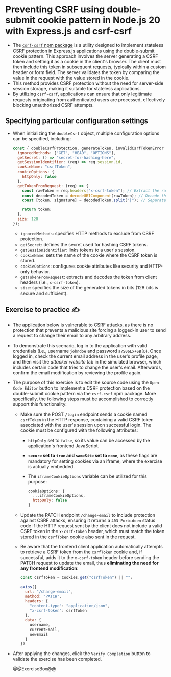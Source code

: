 # Preventing CSRF using double-submit cookie pattern in Node.js 20 with Express.js and csrf-csrf

* The [`csrf-csrf` npm package][1] is a utility designed to implement stateless CSRF protection in Express.js applications using the double-submit cookie pattern. This approach involves the server generating a CSRF token and setting it as a cookie in the client's browser. The client must then include this token in subsequent requests, typically within a custom header or form field. The server validates the token by comparing the value in the request with the value stored in the cookie.
* This method provides CSRF protection without the need for server-side session storage, making it suitable for stateless applications.
* By utilizing `csrf-csrf`, applications can ensure that only legitimate requests originating from authenticated users are processed, effectively blocking unauthorized CSRF attempts.

## Specifying particular configuration settings

* When initializing the `doubleCsrf` object, multiple configuration options can be specified, including:

  ```javascript
  const { doubleCsrfProtection, generateToken, invalidCsrfTokenError } = doubleCsrf({
    ignoredMethods: ["GET", "HEAD", "OPTIONS"],
    getSecret: () => "secret-for-hashing-here",
    getSessionIdentifier: (req) => req.session.id,
    cookieName: "csrfToken",
    cookieOptions: {
      httpOnly: false
    },
    getTokenFromRequest: (req) => {
      const rawToken = req.headers["x-csrf-token"]; // Extract the raw CSRF token from the request headers
      const decodedToken = decodeURIComponent(rawToken); // Decode the token to handle URL-encoded characters
      const [token, signature] = decodedToken.split("|"); // Separate the token and its signature for validation

      return token;
    },
    size: 128
  });
  ```

  * `ignoredMethods`: specifies HTTP methods to exclude from CSRF protection.
  * `getSecret`: defines the secret used for hashing CSRF tokens.
  * `getSessionIdentifier`: links tokens to a user's session.
  * `cookieName`: sets the name of the cookie where the CSRF token is stored.
  * `cookieOptions`: configures cookie attributes like security and HTTP-only behavior.
  * `getTokenFromRequest`: extracts and decodes the token from client headers (i.e., `x-csrf-token`).
  * `size`: specifies the size of the generated tokens in bits (128 bits is secure and sufficient).

## Exercise to practice :writing_hand:

* The application below is vulnerable to CSRF attacks, as there is no protection that prevents a malicious site forcing a logged-in user to send a request to change their email to any arbitrary address.
* To demonstrate this scenario, log in to the application with valid credentials (i.e., username `johndoe` and password `a?S06Lx+SB[D`). Once logged in, check the current email address in the user's profile page, and then visit the *attacker website* tab in the simulated browser, which includes certain code that tries to change the user's email. Afterwards, confirm the email modification by reviewing the profile again.
* The purpose of this exercise is to edit the source code using the `Open Code Editor` button to implement a CSRF protection based on the double-submit cookie pattern via the `csrf-csrf` npm package. More specifically, the following steps must be accomplished to correctly support this functionality:
  * Make sure the POST `/login` endpoint sends a cookie named `csrfToken` in the HTTP response, containing a valid CSRF token associated with the user's session upon successful login. The cookie must be configured with the following attributes:
    * `httpOnly` set to `false`, so its value can be accessed by the application's frontend JavaScript.
    * **`secure` set to `true` and `sameSite` set to `none`**, as these flags are mandatory for setting cookies via an iframe, where the exercise is actually embedded.
    * The `iframeCookieOptions` variable can be utilized for this purpose:

      ```javascript
      cookieOptions: {
        ...iframeCookieOptions,
        httpOnly: false
      }
      ```

  * Update the PATCH endpoint `/change-email` to include protection against CSRF attacks, ensuring it returns a `403 Forbidden` status code if the HTTP request sent by the client does not include a valid CSRF token in the `x-csrf-token` header, which must match the token stored in the `csrfToken` cookie also sent in the request.
  * Be aware that the frontend client application automatically attempts to retrieve a CSRF token from the `csrfToken` cookie and, if successful, adds it to the `x-csrf-token` header before sending the PATCH request to update the email, thus **eliminating the need for any frontend modification**:

    ```javascript
    const csrfToken = Cookies.get("csrfToken") || "";
    
    axios({
      url: "/change-email",
      method: "PATCH",
      headers: {
        "content-type": "application/json",
        "x-csrf-token": csrfToken
      },
      data: {
        username,
        currentEmail,
        newEmail
      }
    })
    ```

* After applying the changes, click the `Verify Completion` button to validate the exercise has been completed.

  @@ExerciseBox@@

[1]: https://www.npmjs.com/package/csrf-csrf
